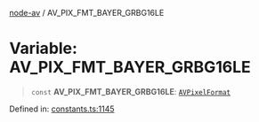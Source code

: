 [node-av](../globals.md) / AV\_PIX\_FMT\_BAYER\_GRBG16LE

# Variable: AV\_PIX\_FMT\_BAYER\_GRBG16LE

> `const` **AV\_PIX\_FMT\_BAYER\_GRBG16LE**: [`AVPixelFormat`](../type-aliases/AVPixelFormat.md)

Defined in: [constants.ts:1145](https://github.com/seydx/av/blob/f8631fc881b394300b1479f511d55cf1c370a87f/src/constants/constants.ts#L1145)
